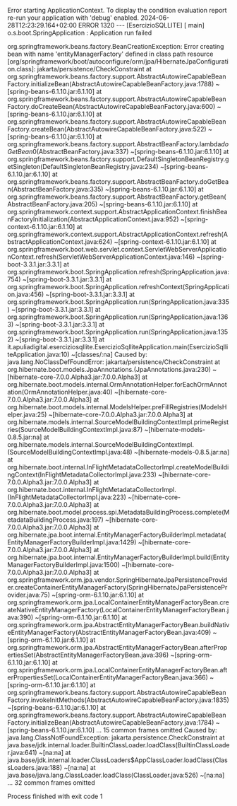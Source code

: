 Error starting ApplicationContext. To display the condition evaluation report re-run your application with 'debug' enabled.
2024-06-28T12:23:29.164+02:00 ERROR 1320 --- [EsercizioSQLLITE] [           main] o.s.boot.SpringApplication               : Application run failed

org.springframework.beans.factory.BeanCreationException: Error creating bean with name 'entityManagerFactory' defined in class path resource [org/springframework/boot/autoconfigure/orm/jpa/HibernateJpaConfiguration.class]: jakarta/persistence/CheckConstraint
at org.springframework.beans.factory.support.AbstractAutowireCapableBeanFactory.initializeBean(AbstractAutowireCapableBeanFactory.java:1788) ~[spring-beans-6.1.10.jar:6.1.10]
at org.springframework.beans.factory.support.AbstractAutowireCapableBeanFactory.doCreateBean(AbstractAutowireCapableBeanFactory.java:600) ~[spring-beans-6.1.10.jar:6.1.10]
at org.springframework.beans.factory.support.AbstractAutowireCapableBeanFactory.createBean(AbstractAutowireCapableBeanFactory.java:522) ~[spring-beans-6.1.10.jar:6.1.10]
at org.springframework.beans.factory.support.AbstractBeanFactory.lambda$doGetBean$0(AbstractBeanFactory.java:337) ~[spring-beans-6.1.10.jar:6.1.10]
at org.springframework.beans.factory.support.DefaultSingletonBeanRegistry.getSingleton(DefaultSingletonBeanRegistry.java:234) ~[spring-beans-6.1.10.jar:6.1.10]
at org.springframework.beans.factory.support.AbstractBeanFactory.doGetBean(AbstractBeanFactory.java:335) ~[spring-beans-6.1.10.jar:6.1.10]
at org.springframework.beans.factory.support.AbstractBeanFactory.getBean(AbstractBeanFactory.java:205) ~[spring-beans-6.1.10.jar:6.1.10]
at org.springframework.context.support.AbstractApplicationContext.finishBeanFactoryInitialization(AbstractApplicationContext.java:952) ~[spring-context-6.1.10.jar:6.1.10]
at org.springframework.context.support.AbstractApplicationContext.refresh(AbstractApplicationContext.java:624) ~[spring-context-6.1.10.jar:6.1.10]
at org.springframework.boot.web.servlet.context.ServletWebServerApplicationContext.refresh(ServletWebServerApplicationContext.java:146) ~[spring-boot-3.3.1.jar:3.3.1]
at org.springframework.boot.SpringApplication.refresh(SpringApplication.java:754) ~[spring-boot-3.3.1.jar:3.3.1]
at org.springframework.boot.SpringApplication.refreshContext(SpringApplication.java:456) ~[spring-boot-3.3.1.jar:3.3.1]
at org.springframework.boot.SpringApplication.run(SpringApplication.java:335) ~[spring-boot-3.3.1.jar:3.3.1]
at org.springframework.boot.SpringApplication.run(SpringApplication.java:1363) ~[spring-boot-3.3.1.jar:3.3.1]
at org.springframework.boot.SpringApplication.run(SpringApplication.java:1352) ~[spring-boot-3.3.1.jar:3.3.1]
at it.apuliadigital.eserciziosqllite.EsercizioSqlliteApplication.main(EsercizioSqlliteApplication.java:10) ~[classes/:na]
Caused by: java.lang.NoClassDefFoundError: jakarta/persistence/CheckConstraint
at org.hibernate.boot.models.JpaAnnotations.<clinit>(JpaAnnotations.java:230) ~[hibernate-core-7.0.0.Alpha3.jar:7.0.0.Alpha3]
at org.hibernate.boot.models.internal.OrmAnnotationHelper.forEachOrmAnnotation(OrmAnnotationHelper.java:40) ~[hibernate-core-7.0.0.Alpha3.jar:7.0.0.Alpha3]
at org.hibernate.boot.models.internal.ModelsHelper.preFillRegistries(ModelsHelper.java:25) ~[hibernate-core-7.0.0.Alpha3.jar:7.0.0.Alpha3]
at org.hibernate.models.internal.SourceModelBuildingContextImpl.primeRegistries(SourceModelBuildingContextImpl.java:87) ~[hibernate-models-0.8.5.jar:na]
at org.hibernate.models.internal.SourceModelBuildingContextImpl.<init>(SourceModelBuildingContextImpl.java:48) ~[hibernate-models-0.8.5.jar:na]
at org.hibernate.boot.internal.InFlightMetadataCollectorImpl.createModelBuildingContext(InFlightMetadataCollectorImpl.java:233) ~[hibernate-core-7.0.0.Alpha3.jar:7.0.0.Alpha3]
at org.hibernate.boot.internal.InFlightMetadataCollectorImpl.<init>(InFlightMetadataCollectorImpl.java:223) ~[hibernate-core-7.0.0.Alpha3.jar:7.0.0.Alpha3]
at org.hibernate.boot.model.process.spi.MetadataBuildingProcess.complete(MetadataBuildingProcess.java:197) ~[hibernate-core-7.0.0.Alpha3.jar:7.0.0.Alpha3]
at org.hibernate.jpa.boot.internal.EntityManagerFactoryBuilderImpl.metadata(EntityManagerFactoryBuilderImpl.java:1429) ~[hibernate-core-7.0.0.Alpha3.jar:7.0.0.Alpha3]
at org.hibernate.jpa.boot.internal.EntityManagerFactoryBuilderImpl.build(EntityManagerFactoryBuilderImpl.java:1500) ~[hibernate-core-7.0.0.Alpha3.jar:7.0.0.Alpha3]
at org.springframework.orm.jpa.vendor.SpringHibernateJpaPersistenceProvider.createContainerEntityManagerFactory(SpringHibernateJpaPersistenceProvider.java:75) ~[spring-orm-6.1.10.jar:6.1.10]
at org.springframework.orm.jpa.LocalContainerEntityManagerFactoryBean.createNativeEntityManagerFactory(LocalContainerEntityManagerFactoryBean.java:390) ~[spring-orm-6.1.10.jar:6.1.10]
at org.springframework.orm.jpa.AbstractEntityManagerFactoryBean.buildNativeEntityManagerFactory(AbstractEntityManagerFactoryBean.java:409) ~[spring-orm-6.1.10.jar:6.1.10]
at org.springframework.orm.jpa.AbstractEntityManagerFactoryBean.afterPropertiesSet(AbstractEntityManagerFactoryBean.java:396) ~[spring-orm-6.1.10.jar:6.1.10]
at org.springframework.orm.jpa.LocalContainerEntityManagerFactoryBean.afterPropertiesSet(LocalContainerEntityManagerFactoryBean.java:366) ~[spring-orm-6.1.10.jar:6.1.10]
at org.springframework.beans.factory.support.AbstractAutowireCapableBeanFactory.invokeInitMethods(AbstractAutowireCapableBeanFactory.java:1835) ~[spring-beans-6.1.10.jar:6.1.10]
at org.springframework.beans.factory.support.AbstractAutowireCapableBeanFactory.initializeBean(AbstractAutowireCapableBeanFactory.java:1784) ~[spring-beans-6.1.10.jar:6.1.10]
... 15 common frames omitted
Caused by: java.lang.ClassNotFoundException: jakarta.persistence.CheckConstraint
at java.base/jdk.internal.loader.BuiltinClassLoader.loadClass(BuiltinClassLoader.java:641) ~[na:na]
at java.base/jdk.internal.loader.ClassLoaders$AppClassLoader.loadClass(ClassLoaders.java:188) ~[na:na]
at java.base/java.lang.ClassLoader.loadClass(ClassLoader.java:526) ~[na:na]
... 32 common frames omitted


Process finished with exit code 1
